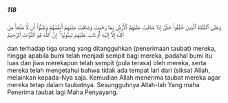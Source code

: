 ##### 118

<span class="ayah">وَعَلَى ٱلثَّلَٰثَةِ ٱلَّذِينَ خُلِّفُوا۟ حَتَّىٰٓ إِذَا ضَاقَتْ عَلَيْهِمُ ٱلْأَرْضُ بِمَا رَحُبَتْ وَضَاقَتْ عَلَيْهِمْ أَنفُسُهُمْ وَظَنُّوٓا۟ أَن لَّا مَلْجَأَ مِنَ ٱللَّهِ إِلَّآ إِلَيْهِ ثُمَّ تَابَ عَلَيْهِمْ لِيَتُوبُوٓا۟ ۚ إِنَّ ٱللَّهَ هُوَ ٱلتَّوَّابُ ٱلرَّحِيمُ</span>

<span class="ayah_translation">dan terhadap tiga orang yang ditangguhkan (penerimaan taubat) mereka, hingga apabila bumi telah menjadi sempit bagi mereka, padahal bumi itu luas dan jiwa merekapun telah sempit (pula terasa) oleh mereka, serta mereka telah mengetahui bahwa tidak ada tempat lari dari (siksa) Allah, melainkan kepada-Nya saja. Kemudian Allah menerima taubat mereka agar mereka tetap dalam taubatnya. Sesungguhnya Allah-lah Yang maha Penerima taubat lagi Maha Penyayang.</span>
